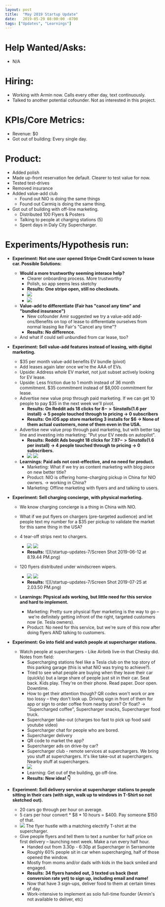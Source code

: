 ```yaml
---
layout: post
title:  "May 2019 Startup Update"
date:   2019-05-29 08:00:00 -0700
tags: ["Updates", "Learnings"]
---
```


# Help Wanted/Asks:
* N/A

# Hiring: 
* Working with Armin now. Calls every other day, text continuously.
* Talked to another potential cofounder. Not as interested in this project.

# KPIs/Core Metrics:
* Revenue: $0
* Got out of building: Every single day.

# Product:
* Added polish
* Made up-front reservation fee default. Clearer to test value for now.
* Tested test-drives
* Removed insurance
* Added value-add club
	* Found out NIO is doing the same things
	* Found out Carmiq is doing the same thing.
* Got out of building with off-line marketing.
	* Distributed 100 Flyers & Posters
	* Talking to people at charging stations (5)
	* Spent days in Daly City Supercharger.



# Experiments/Hypothesis run:

* **Experiment: Not one user opened Stripe Credit Card screen to lease car. Possible Solutions:**
	* **Would a more trustworthy seeming interace help?**
		* Clearer onboarding process. More trustworthy
		* Polish, so app seems less sketchy
		* **Results: One stripe open, still no checkouts.**
		* ![](/startup-updates-7/1_experiment.png)
		* ![](/startup-updates-7/1_results.png)
	* **Value-add to differentiate (Fair has "cancel any time" and "bundled insurance")**
		* New cofounder Amir suggested we try a value-add add-ons/Benefits on top of lease to differentiate ourselves from normal leasing lke Fair's "Cancel any time"?
		* **Results: No difference.**
	* And what if could sell unbundled from car lease, too?

* **Experiment: Sell value-add features instead of leasing, with digital marketing.**
	* $35 per month value-add benefits EV bundle (pivot)
	* Add leases again later once we're the AAA of EVs. 
	* Upside: Address _whole_ EV market, not just subset actively looking for EV lease.
	* Upside: Less friction due to 1 month instead of 36 month commitment. $35 commitment instead of $8,000 commitment for lease.
	* Advertise new value prop through paid marketing. If we can get 10 people to pay $35 in the next week we'll pivot.
		* **Results: On Reddit ads 18 clicks for $8 -> 5 installs ($1.6 per install) -> 5 people touched through to pricing -> 0 subscribers**
		* **Results: On iOS app store marketing 3 installs for $6 -> None of them actual customers, none of them even in the USA.**
	* Advertise new value prop through paid marketing, but with better tag line and investing into marketing: "Put your EV needs on autopilot".
		* **Results: Reddit Ads bought 18 clicks for $7.97 -> 5 installs ($1.6 per install) -> 4 people touched through to pricing -> 0 subscribers.**
		* ![](/startup-updates-7/2_experiment.png) ![](/startup-updates-7/2_results.png)
	* **Learnings: Paid ads not cost-effective, and no need for product.**
		* Marketing: What if we try as content marketing with blog piece on new better title?
		* Product: NIO is offering home-charging pickup in China for NIO owners. -> working in China?
		* Marketing: Offline marketing with flyers and and talking to users.

* **Experiment: Sell charging concierge, with physical marketing.**
	* We know charging concierge is a thing in China with NIO.
	* What if we put flyers on chargers (pre-targeted audience) and let people text my number for a $35 per pickup to validate the market for this same thing in the USA? 
	* 4 tear-off strips next to chargers.
		
		* ![](/startup-updates-7/3_experiment.JPG) ![](/startup-updates-7/3_experiment2.JPG)
		* **Results:** ![](/startup-updates-7/Screen Shot 2019-06-12 at 8.19.44 PM.png)

	* 120 flyers distributed under windscreen wipers. 
		
		* ![](/startup-updates-7/4_experiment.png) ![](/startup-updates-7/4_experiment2.png)
		* **Results:** ![](/startup-updates-7/Screen Shot 2019-07-25 at 2.03.50 PM.png)

	* **Learnings: Physical ads working, but little need for this service and hard to implement.**
		* Marketing: Pretty sure physical flyer marketing is the way to go – we're definitely getting infront of the right, targeted customers now (ie. Tesla owners).
		* Product: No need for this service, but we're sure of this now after doing flyers AND talking to customers.

* **Experiment: Go into field and watch people at supercharger stations.**
	* Watch people at superchargers - Like Airbnb live-in that Chesky did. Notes from field: 
		* Supercharging stations feel like a Tesla club on the top story of this parking garage (this is what NIO was trying to achieve?).
		* Tried to see what people are buying when they leave their car (quickly) but a large share of people just sit in their car. Seat back. Kids play. They're on their phone. Read paper. Door open. Downtime.
		* How to get their attention though? QR codes won't work or are too lossy – they don't look up. Driving sign in front of them for app or sign to order coffee from nearby store? Or float? -> "Supercharged coffee", Supercharger snacks, Supercharger food truck.
		* Supercharger take-out (charges too fast to pick up food said youtube video)
		* Supercharger chat for people who are bored.
		* Supercharger delivery
		* QR code to market the app?
		* Supercharger ads on drive-by car?
		* Supercharger club - remote services at superchargers. We bring you stuff at superchargers. It's like take-out at superchargers. Nearby stuff at superchargers.
		* ![](/startup-updates-7/IMG_1354.JPG)
		* Learning: Get out of the building, go off-line.
		* **Results: New idea! 👇** 


* **Experiment: Sell delivery service at supercharger stations to people sitting in their cars (with sign, walk up to windows in T-Shirt so not sketched out).**
	* 20 cars go through per hour on average.
	* 5 cars per hour convert * $8 * 10 hours = $400. Pay someone $150 of that.
	* ![](/startup-updates-7/5_experiment.JPG) The flyer hustle with a matching electrify T-shirt at the supercharger.
	* Give people flyers and tell them to text a number for half price on first delivery – launching next week. Make a run every half hour.
		* Handed out from 3.30p - 6:30p at Supercharger in Serramonte
		* Roughly 60% people sit in car when supercharging, half of those opened the window.
		* Mostly from moms and/or dads with kids in the back smiled and engaged.
		* **Results: 34 flyers handed out, 3 texted us back (best conversion rate yet) to sign up, including email and name!**
		* Now that have 3 sign-ups, deliver food to them at certain times of day.
		* Work-intensive to implement as solo full-time founder (Armin's not available to deliver, etc)